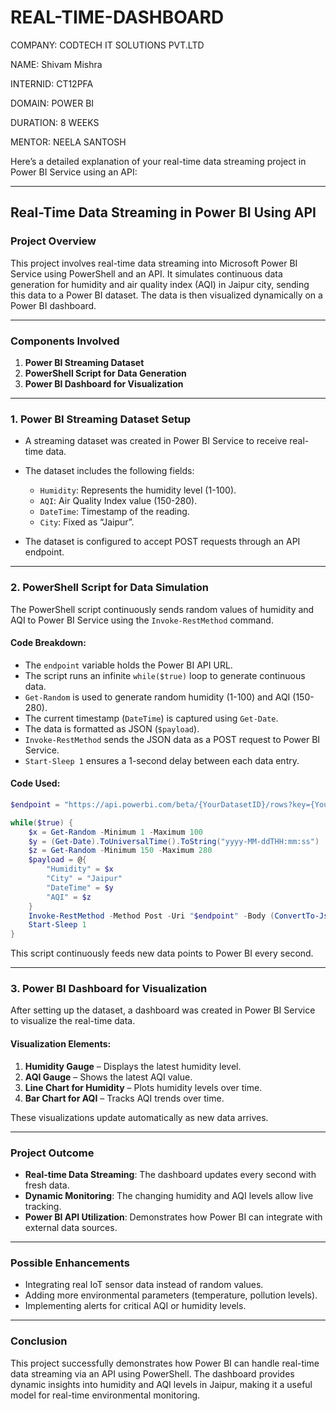 # REAL-TIME-DASHBOARD
 COMPANY: CODTECH IT SOLUTIONS PVT.LTD

 NAME: Shivam Mishra

 INTERNID: CT12PFA

 DOMAIN: POWER BI

 DURATION: 8 WEEKS

 MENTOR: NEELA SANTOSH

Here’s a detailed explanation of your real-time data streaming project in Power BI Service using an API:

---

## **Real-Time Data Streaming in Power BI Using API**

### **Project Overview**
This project involves real-time data streaming into Microsoft Power BI Service using PowerShell and an API. It simulates continuous data generation for humidity and air quality index (AQI) in Jaipur city, sending this data to a Power BI dataset. The data is then visualized dynamically on a Power BI dashboard.

---

### **Components Involved**
1. **Power BI Streaming Dataset**
2. **PowerShell Script for Data Generation**
3. **Power BI Dashboard for Visualization**

---

### **1. Power BI Streaming Dataset Setup**
- A streaming dataset was created in Power BI Service to receive real-time data.
- The dataset includes the following fields:
  - `Humidity`: Represents the humidity level (1-100).
  - `AQI`: Air Quality Index value (150-280).
  - `DateTime`: Timestamp of the reading.
  - `City`: Fixed as “Jaipur”.

- The dataset is configured to accept POST requests through an API endpoint.

---

### **2. PowerShell Script for Data Simulation**
The PowerShell script continuously sends random values of humidity and AQI to Power BI Service using the `Invoke-RestMethod` command.

#### **Code Breakdown:**
- The `endpoint` variable holds the Power BI API URL.
- The script runs an infinite `while($true)` loop to generate continuous data.
- `Get-Random` is used to generate random humidity (1-100) and AQI (150-280).
- The current timestamp (`DateTime`) is captured using `Get-Date`.
- The data is formatted as JSON (`$payload`).
- `Invoke-RestMethod` sends the JSON data as a POST request to Power BI Service.
- `Start-Sleep 1` ensures a 1-second delay between each data entry.

#### **Code Used:**
```powershell
$endpoint = "https://api.powerbi.com/beta/{YourDatasetID}/rows?key={YourAPIKey}"

while($true) {
    $x = Get-Random -Minimum 1 -Maximum 100
    $y = (Get-Date).ToUniversalTime().ToString("yyyy-MM-ddTHH:mm:ss")
    $z = Get-Random -Minimum 150 -Maximum 280
    $payload = @{
        "Humidity" = $x
        "City" = "Jaipur"
        "DateTime" = $y
        "AQI" = $z
    }
    Invoke-RestMethod -Method Post -Uri "$endpoint" -Body (ConvertTo-Json @($payload))
    Start-Sleep 1
}
```
This script continuously feeds new data points to Power BI every second.

---

### **3. Power BI Dashboard for Visualization**
After setting up the dataset, a dashboard was created in Power BI Service to visualize the real-time data.

#### **Visualization Elements:**
1. **Humidity Gauge** – Displays the latest humidity level.
2. **AQI Gauge** – Shows the latest AQI value.
3. **Line Chart for Humidity** – Plots humidity levels over time.
4. **Bar Chart for AQI** – Tracks AQI trends over time.

These visualizations update automatically as new data arrives.

---

### **Project Outcome**
- **Real-time Data Streaming**: The dashboard updates every second with fresh data.
- **Dynamic Monitoring**: The changing humidity and AQI levels allow live tracking.
- **Power BI API Utilization**: Demonstrates how Power BI can integrate with external data sources.

---

### **Possible Enhancements**
- Integrating real IoT sensor data instead of random values.
- Adding more environmental parameters (temperature, pollution levels).
- Implementing alerts for critical AQI or humidity levels.

---

### **Conclusion**
This project successfully demonstrates how Power BI can handle real-time data streaming via an API using PowerShell. The dashboard provides dynamic insights into humidity and AQI levels in Jaipur, making it a useful model for real-time environmental monitoring.

